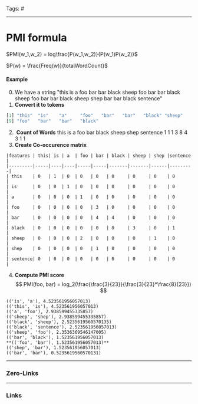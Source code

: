 Tags: #
____
# PMI formula 


$PMI(w_1,w_2) = log\frac{P(w_1,w_2)}{P(w_1)P(w_2)}$

$P(w) = \frac{Freq(w)}{totalWordCount}$

#### Example
0. We have a string
    "this is a foo bar bar black sheep  foo bar bar black sheep foo bar bar black sheep shep bar bar black sentence"
1. **Convert it to tokens**
```python
[1] "this"  "is"    "a"     "foo"   "bar"   "bar"   "black" "sheep"
[9] "foo"   "bar"   "bar"   "black"
```
   2.  **Count of Words**
      this is a foo bar black sheep shep sentence 
      1 1 1 3 8 4 3 1 1
  3. **Create Co-occurence matrix**
```
|features | this| is | a  | foo | bar | black | sheep | shep |sentence |
|---------|-----|----|----|-----|-----|-------|-------|------|---------|
| this    | 0   | 1  | 0  | 0   | 0   | 0     | 0     | 0    | 0       |
| is      | 0   | 0  | 1  | 0   | 0   | 0     | 0     | 0    | 0       |
| a       | 0   | 0  | 0  | 1   | 0   | 0     | 0     | 0    | 0       |
| foo     | 0   | 0  | 0  | 0   | 3   | 0     | 0     | 0    | 0       |
| bar     | 0   | 0  | 0  | 0   | 4   | 4     | 0     | 0    | 0       |
| black   | 0   | 0  | 0  | 0   | 0   | 0     | 3     | 0    | 1       |
| sheep   | 0   | 0  | 0  | 2   | 0   | 0     | 0     | 1    | 0       |
| shep    | 0   | 0  | 0  | 0   | 1   | 0     | 0     | 0    | 0       |
| sentence| 0   | 0  | 0  | 0   | 0   | 0     | 0     | 0    | 0       |
```
4. **Compute PMI score**
$$ PMI(foo, bar) = log_2(\frac{\frac{3}{23}}{\frac{3}{23}*\frac{8}{23}}) $$
```
(('is', 'a'), 4.523561956057013)
(('this', 'is'), 4.523561956057013)
(('a', 'foo'), 2.938599455335857)
(('sheep', 'shep'), 2.938599455335857)
(('black', 'sheep'), 2.5235619560570135)
(('black', 'sentence'), 2.523561956057013)
(('sheep', 'foo'), 2.3536369546147005)
(('bar', 'black'), 1.523561956057013)
**(('foo', 'bar'), 1.523561956057013)**
(('shep', 'bar'), 1.523561956057013)
(('bar', 'bar'), 0.5235619560570131)
```
____
### Zero-Links

____
### Links